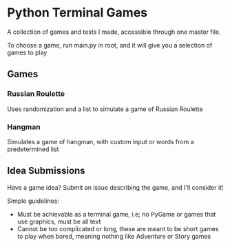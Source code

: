 # Python Terminal Games

A collection of games and tests I made, accessible through one master file.

To choose a game, run main.py in root, and it will give you a selection of games to play

## Games

### Russian Roulette

Uses randomization and a list to simulate a game of Russian Roulette

### Hangman

Simulates a game of hangman, with custom input or words from a predetermined list

## Idea Submissions

Have a game idea? Submit an issue describing the game, and I'll consider it!

Simple guidelines:

- Must be achievable as a terminal game, i.e; no PyGame or games that use graphics, must be all text
- Cannot be too complicated or long, these are meant to be short games to play when bored,
meaning nothing like Adventure or Story games
